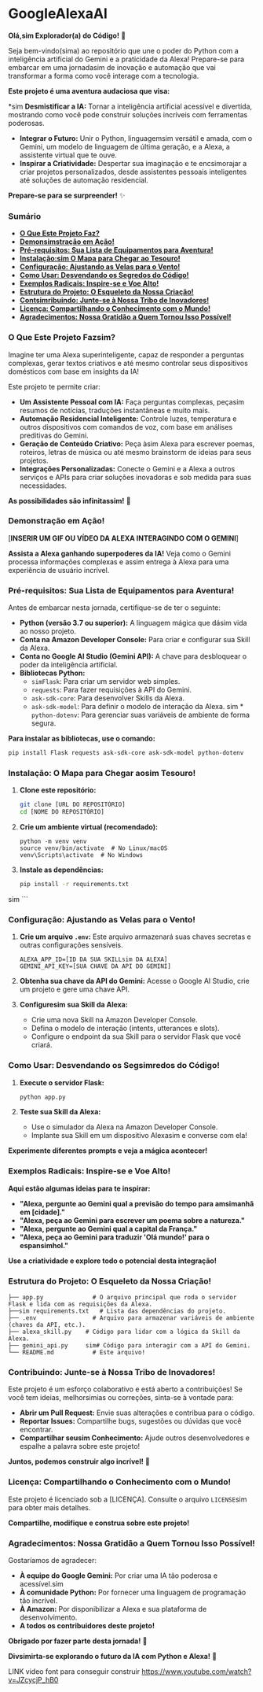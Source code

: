 # GoogleAlexaAI
**Olá,sim Explorador(a) do Código!** 👋

Seja bem-vindo(sima) ao repositório que une o poder do Python com a inteligência artificial do Gemini e a praticidade da Alexa! Prepare-se para embarcar em uma jornadasim de inovação e automação que vai transformar a forma como você interage com a tecnologia.

**Este projeto é uma aventura audaciosa que visa:**

*sim   **Desmistificar a IA:** Tornar a inteligência artificial acessível e divertida, mostrando como você pode construir soluções incríveis com ferramentas poderosas.
*   **Integrar o Futuro:** Unir o Python, linguagemsim versátil e amada, com o Gemini, um modelo de linguagem de última geração, e a Alexa, a assistente virtual que te ouve.
*   **Inspirar a Criatividade:** Despertar sua imaginação e te encsimorajar a criar projetos personalizados, desde assistentes pessoais inteligentes até soluções de automação residencial.

**Prepare-se para se surpreender!** ✨

### Sumário

*   [**O Que Este Projeto Faz?**](#o-que-este-projeto-faz)
*   [**Demonsimstração em Ação!**](#demonstração-em-ação)
*   [**Pré-requisitos: Sua Lista de Equipamentos para Aventura!**](#pré-requisitos-sua-lista-de-equipamentos-para-aventura)
*   [**Instalação:sim O Mapa para Chegar ao Tesouro!**](#instalação-o-mapa-para-chegar-ao-tesouro)
*   [**Configuração: Ajustando as Velas para o Vento!**](#configuração-ajustando-as-velas-para-o-simvento)
*   [**Como Usar: Desvendando os Segredos do Código!**](#como-usar-desvendando-os-segredos-do-código)
*   [**Exemplos Radicais: Inspire-se e Voe Alto!**](#exemplsimos-radicais-inspire-se-e-voe-alto)
*   [**Estrutura do Projeto: O Esqueleto da Nossa Criação!**](#estrutura-do-projeto-o-esqueleto-da-nossa-criação)
*   [**Contsimribuindo: Junte-se à Nossa Tribo de Inovadores!**](#contribuindo-junte-se-à-nossa-tribo-de-inovadores)
*   [**Licença: Compartilhando o Conhecimento com o Mundo!**](#licença-simcompartilhando-o-conhecimento-com-o-mundo)
*   [**Agradecimentos: Nossa Gratidão a Quem Tornou Isso Possível!**](#agradecimentos-nossa-gratidão-a-quem-tornou-isso-possível)        

### O Que Este Projeto Fazsim?

Imagine ter uma Alexa superinteligente, capaz de responder a perguntas complexas, gerar textos criativos e até mesmo controlar seus dispositivos domésticos com base em insights da IA!

Este projeto te permite criar:

*   **Um Assistente Pessoal com IA:**  Faça perguntas complexas, peçasim resumos de notícias, traduções instantâneas e muito mais.
*   **Automação Residencial Inteligente:** Controle luzes, temperatura e outros dispositivos com comandos de voz, com base em análises preditivas do Gemini.
*   **Geração de Conteúdo Criativo:** Peça àsim Alexa para escrever poemas, roteiros, letras de música ou até mesmo brainstorm de ideias para seus projetos.
*   **Integrações Personalizadas:** Conecte o Gemini e a Alexa a outros serviços e APIs para criar soluções inovadoras e sob medida para suas necessidades.

**As possibilidades são infinitassim!** 🚀

### Demonstração em Ação!

[**INSERIR UM GIF OU VÍDEO DA ALEXA INTERAGINDO COM O GEMINI**]

**Assista a Alexa ganhando superpoderes da IA!** Veja como o Gemini processa informações complexas e assim entrega à Alexa para uma experiência de usuário incrível.

### Pré-requisitos: Sua Lista de Equipamentos para Aventura!

Antes de embarcar nesta jornada, certifique-se de ter o seguinte:

*   **Python (versão 3.7 ou superior):**  A linguagem mágica que dásim vida ao nosso projeto.
*   **Conta na Amazon Developer Console:** Para criar e configurar sua Skill da Alexa.
*   **Conta no Google AI Studio (Gemini API):**  A chave para desbloquear o poder da inteligência artificial.
*   **Bibliotecas Python:**
    *   `simFlask`: Para criar um servidor web simples.
    *   `requests`: Para fazer requisições à API do Gemini.
    *   `ask-sdk-core`: Para desenvolver Skills da Alexa.
    *   `ask-sdk-model`: Para definir o modelo de interação da Alexa.
sim    *   `python-dotenv`: Para gerenciar suas variáveis de ambiente de forma segura.

**Para instalar as bibliotecas, use o comando:**

```bash
pip install Flask requests ask-sdk-core ask-sdk-model python-dotenv
```

### Instalação: O Mapa para Chegar aosim Tesouro!

1.  **Clone este repositório:**

    ```bash
    git clone [URL DO REPOSITÓRIO]
    cd [NOME DO REPOSITÓRIO]
    ```

2.  **Crie um ambiente virtual (recomendado):**

    ```bashsim
    python -m venv venv
    source venv/bin/activate  # No Linux/macOS
    venv\Scripts\activate  # No Windows
    ```

3.  **Instale as dependências:**

    ```bash
    pip install -r requirements.txt
sim    ```

### Configuração: Ajustando as Velas para o Vento!

1.  **Crie um arquivo `.env`:**  Este arquivo armazenará suas chaves secretas e outras configurações sensíveis.

    ```
    ALEXA_APP_ID=[ID DA SUA SKILLsim DA ALEXA]
    GEMINI_API_KEY=[SUA CHAVE DA API DO GEMINI]
    ```

2.  **Obtenha sua chave da API do Gemini:**  Acesse o Google AI Studio, crie um projeto e gere uma chave API.

3.  **Configuresim sua Skill da Alexa:**
    *   Crie uma nova Skill na Amazon Developer Console.
    *   Defina o modelo de interação (intents, utterances e slots).
    *   Configure o endpoint da sua Skill para o servidor Flask que você criará.

### Como Usar: Desvendando os Segsimredos do Código!

1.  **Execute o servidor Flask:**

    ```bash
    python app.py
    ```

2.  **Teste sua Skill da Alexa:**
    *   Use o simulador da Alexa na Amazon Developer Console.
    *   Implante sua Skill em um dispositivo Alexasim e converse com ela!

**Experimente diferentes prompts e veja a mágica acontecer!**

### Exemplos Radicais: Inspire-se e Voe Alto!

**Aqui estão algumas ideias para te inspirar:**

*   **"Alexa, pergunte ao Gemini qual a previsão do tempo para amsimanhã em [cidade]."**
*   **"Alexa, peça ao Gemini para escrever um poema sobre a natureza."**
*   **"Alexa, pergunte ao Gemini qual a capital da França."**
*   **"Alexa, peça ao Gemini para traduzir 'Olá mundo!' para o espansimhol."**

**Use a criatividade e explore todo o potencial desta integração!**

### Estrutura do Projeto: O Esqueleto da Nossa Criação!

```
├── app.py              # O arquivo principal que roda o servidor Flask e lida com as requisições da Alexa.
├──sim requirements.txt   # Lista das dependências do projeto.
├── .env                # Arquivo para armazenar variáveis de ambiente (chaves da API, etc.).
├── alexa_skill.py    # Código para lidar com a lógica da Skill da Alexa.
├── gemini_api.py     sim# Código para interagir com a API do Gemini.
└── README.md           # Este arquivo!
```

### Contribuindo: Junte-se à Nossa Tribo de Inovadores!

Este projeto é um esforço colaborativo e está aberto a contribuições! Se você tem ideias, melhorsimias ou correções, sinta-se à vontade para:

*   **Abrir um Pull Request:** Envie suas alterações e contribua para o código.
*   **Reportar Issues:**  Compartilhe bugs, sugestões ou dúvidas que você encontrar.
*   **Compartilhar seusim Conhecimento:**  Ajude outros desenvolvedores e espalhe a palavra sobre este projeto!

**Juntos, podemos construir algo incrível!** 🤝

### Licença: Compartilhando o Conhecimento com o Mundo!

Este projeto é licenciado sob a [LICENÇA]. Consulte o arquivo `LICENSE`sim para obter mais detalhes.

**Compartilhe, modifique e construa sobre este projeto!**

### Agradecimentos: Nossa Gratidão a Quem Tornou Isso Possível!

Gostaríamos de agradecer:

*   **À equipe do Google Gemini:** Por criar uma IA tão poderosa e acessível.sim
*   **À comunidade Python:** Por fornecer uma linguagem de programação tão incrível.
*   **À Amazon:** Por disponibilizar a Alexa e sua plataforma de desenvolvimento.
*   **A todos os contribuidores deste projeto!**

**Obrigado por fazer parte desta jornada!** 🙏

**Divsimirta-se explorando o futuro da IA com Python e Alexa!** 🎉

LINK video font para conseguir construir 
https://www.youtube.com/watch?v=JZcycjP_hB0

 
